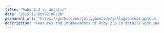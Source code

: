 ```yaml
---
title: "Ruby 2.3 in details"
date: "2015-12-08T02:08:28"
permanent_url: "https://github.com/jollygoodcode/jollygoodcode.github.io/issues/12"
description: "Features and improvements of Ruby 2.3 in details with benchmark."
---
```


